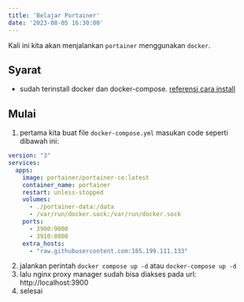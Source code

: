 ```yaml
---
title: 'Belajar Portainer'
date: '2023-08-05 16:30:00'
---
```


Kali ini kita akan menjalankan `portainer` menggunakan `docker`.

## Syarat
- sudah terinstall docker dan docker-compose. [referensi cara install](https://docs.docker.com/engine/install/)

## Mulai
1. pertama kita buat file `docker-compose.yml` masukan code seperti dibawah ini:

```YAML
version: "3"
services:
  apps:
    image: portainer/portainer-ce:latest
    container_name: portainer
    restart: unless-stopped
    volumes:
      - ./portainer-data:/data
      - /var/run/docker.sock:/var/run/docker.sock
    ports:
      - 3900:9000
      - 3910:8000
    extra_hosts:
      - "raw.githubusercontent.com:185.199.111.133"
```

2. jalankan perintah `docker compose up -d` atau `docker-compose up -d`
3. lalu nginx proxy manager sudah bisa diakses pada url: http://localhost:3900
4. selesai